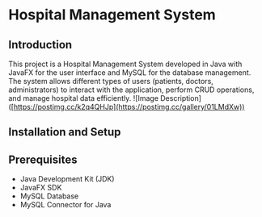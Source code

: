 # Hospital Management System

## Introduction

This project is a Hospital Management System developed in Java with JavaFX for the user interface and MySQL for the database management.
The system allows different types of users (patients, doctors, administrators) to interact with the application, perform CRUD operations, 
and manage hospital data efficiently.
![Image Description] ([https://postimg.cc/k2q4QHJp](https://postimg.cc/gallery/01LMdXw))
## Installation and Setup
## Prerequisites
-  Java Development Kit (JDK)
-  JavaFX SDK
-  MySQL Database
-  MySQL Connector for Java
